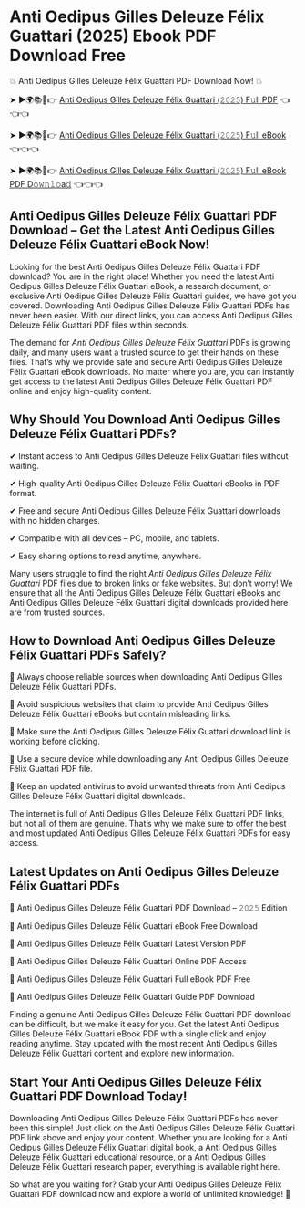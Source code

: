 # Anti Oedipus Gilles Deleuze Félix Guattari (2025) Ebook PDF Download Free

💥 Anti Oedipus Gilles Deleuze Félix Guattari PDF Download Now! 💥

➤ ►🌍📚📱👉 [Anti Oedipus Gilles Deleuze Félix Guattari (𝟸𝟶𝟸𝟻) F𝚞ll PDF](https://getpdf.xyz/anti-oedipus-gilles-deleuze-félix-guattari) 👈👈👈


➤ ►🌍📚📱👉 [Anti Oedipus Gilles Deleuze Félix Guattari (𝟸𝟶𝟸𝟻) F𝚞ll eBook](https://getpdf.xyz/anti-oedipus-gilles-deleuze-félix-guattari) 👈👈👈


➤ ►🌍📚📱👉 [Anti Oedipus Gilles Deleuze Félix Guattari (𝟸𝟶𝟸𝟻) F𝚞ll eBook PDF D𝚘𝚠𝚗𝚕𝚘a𝚍](https://getpdf.xyz/anti-oedipus-gilles-deleuze-félix-guattari) 👈👈👈


## Anti Oedipus Gilles Deleuze Félix Guattari PDF Download – Get the Latest Anti Oedipus Gilles Deleuze Félix Guattari eBook Now!

Looking for the best Anti Oedipus Gilles Deleuze Félix Guattari PDF download? You are in the right place! Whether you need the latest Anti Oedipus Gilles Deleuze Félix Guattari eBook, a research document, or exclusive Anti Oedipus Gilles Deleuze Félix Guattari guides, we have got you covered. Downloading Anti Oedipus Gilles Deleuze Félix Guattari PDFs has never been easier. With our direct links, you can access Anti Oedipus Gilles Deleuze Félix Guattari PDF files within seconds.

The demand for *Anti Oedipus Gilles Deleuze Félix Guattari* PDFs is growing daily, and many users want a trusted source to get their hands on these files. That’s why we provide safe and secure Anti Oedipus Gilles Deleuze Félix Guattari eBook downloads. No matter where you are, you can instantly get access to the latest Anti Oedipus Gilles Deleuze Félix Guattari PDF online and enjoy high-quality content.

## Why Should You Download Anti Oedipus Gilles Deleuze Félix Guattari PDFs?

✔ Instant access to Anti Oedipus Gilles Deleuze Félix Guattari files without waiting.

✔ High-quality Anti Oedipus Gilles Deleuze Félix Guattari eBooks in PDF format.

✔ Free and secure Anti Oedipus Gilles Deleuze Félix Guattari downloads with no hidden charges.

✔ Compatible with all devices – PC, mobile, and tablets.

✔ Easy sharing options to read anytime, anywhere.

Many users struggle to find the right *Anti Oedipus Gilles Deleuze Félix Guattari* PDF files due to broken links or fake websites. But don’t worry! We ensure that all the Anti Oedipus Gilles Deleuze Félix Guattari eBooks and Anti Oedipus Gilles Deleuze Félix Guattari digital downloads provided here are from trusted sources.

## How to Download Anti Oedipus Gilles Deleuze Félix Guattari PDFs Safely?

📌 Always choose reliable sources when downloading Anti Oedipus Gilles Deleuze Félix Guattari PDFs.

📌 Avoid suspicious websites that claim to provide Anti Oedipus Gilles Deleuze Félix Guattari eBooks but contain misleading links.

📌 Make sure the Anti Oedipus Gilles Deleuze Félix Guattari download link is working before clicking.

📌 Use a secure device while downloading any Anti Oedipus Gilles Deleuze Félix Guattari PDF file.

📌 Keep an updated antivirus to avoid unwanted threats from Anti Oedipus Gilles Deleuze Félix Guattari digital downloads.

The internet is full of Anti Oedipus Gilles Deleuze Félix Guattari PDF links, but not all of them are genuine. That’s why we make sure to offer the best and most updated Anti Oedipus Gilles Deleuze Félix Guattari PDFs for easy access.

## Latest Updates on Anti Oedipus Gilles Deleuze Félix Guattari PDFs

🔹 Anti Oedipus Gilles Deleuze Félix Guattari PDF Download – 𝟸𝟶𝟸𝟻 Edition

🔹 Anti Oedipus Gilles Deleuze Félix Guattari eBook Free Download

🔹 Anti Oedipus Gilles Deleuze Félix Guattari Latest Version PDF

🔹 Anti Oedipus Gilles Deleuze Félix Guattari Online PDF Access

🔹 Anti Oedipus Gilles Deleuze Félix Guattari Full eBook PDF Free

🔹 Anti Oedipus Gilles Deleuze Félix Guattari Guide PDF Download

Finding a genuine Anti Oedipus Gilles Deleuze Félix Guattari PDF download can be difficult, but we make it easy for you. Get the latest Anti Oedipus Gilles Deleuze Félix Guattari eBook PDF with a single click and enjoy reading anytime. Stay updated with the most recent Anti Oedipus Gilles Deleuze Félix Guattari content and explore new information.

## Start Your Anti Oedipus Gilles Deleuze Félix Guattari PDF Download Today!

Downloading Anti Oedipus Gilles Deleuze Félix Guattari PDFs has never been this simple! Just click on the Anti Oedipus Gilles Deleuze Félix Guattari PDF link above and enjoy your content. Whether you are looking for a Anti Oedipus Gilles Deleuze Félix Guattari digital book, a Anti Oedipus Gilles Deleuze Félix Guattari educational resource, or a Anti Oedipus Gilles Deleuze Félix Guattari research paper, everything is available right here.

So what are you waiting for? Grab your Anti Oedipus Gilles Deleuze Félix Guattari PDF download now and explore a world of unlimited knowledge! 🚀